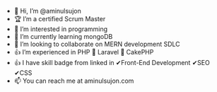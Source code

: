 - 👋 Hi, I’m @aminulsujon
- 🏆 I’m a certified Scrum Master
- 👀 I’m interested in programming
- 🌱 I’m currently learning mongoDB
- 💞️ I’m looking to collaborate on MERN development SDLC
- 👍 I’m experienced in PHP 💖 Laravel 💖 CakePHP
- 👍 I have skill badge from linked in ✔Front-End Development ✔SEO ✔CSS
- 📫 You can reach me at aminulsujon.com

<!---
aminulsujon/aminulsujon is a ✨ special ✨ repository because its `README.md` (this file) appears on your GitHub profile.
You can click the Preview link to take a look at your changes.
--->
